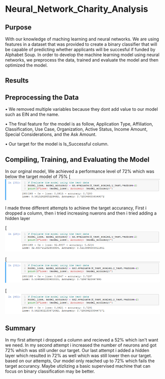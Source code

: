 # Neural_Network_Charity_Analysis

## Purpose

With our knowledge of maching learning and neural networks. We are using features in a dataset that was provided to create a binary classifier that will be capable of predicting whether applicants will be succesful if funded by Alphabet Soup. In order to develop the machine learning model using neural networks, we preprocess the data, trained and evaluate the model and then optimized the model.

## Results 

## Preprocessing the Data

• We removed multiple variables because they dont add value to our model such as EIN and the name.

• The final feature for the model is as follow, Application Type, Affiliation, Classification, Use Case, Organization, Active Status, Income Amount, Special Considerations, and the Ask Amount.

• Our target for the model is Is_Successful column.

## Compiling, Training, and Evaluating the Model


In our orginal model, We achieved a performance level of 72% which was below the target model of 75%
[![Orginal](https://github.com/mhossain615/Neural_Network_Charity_Analysis/blob/main/A1.png)

I made three different attempts to achieve the target accurancy, First i dropped a column, then i tried increasing nuerons and then i tried adding a hidden layer 


[![Attempt 1](https://github.com/mhossain615/Neural_Network_Charity_Analysis/blob/main/A2.png)


[![Attempt 2](https://github.com/mhossain615/Neural_Network_Charity_Analysis/blob/main/A3.png)


[![Attempt 3](https://github.com/mhossain615/Neural_Network_Charity_Analysis/blob/main/A4.png)


## Summary

 In my first attempt i dropped a column and recieved a 52% which isn't want we need. In my second attempt i increased the number of neurons and got 72% which was still under our target. Our last attempt i added a hidden layer which resulted in 72% as well which was still lower then our target. based on our attempts, Our model only reached up to 72% which fails the target accurancy. Maybe utizlizing a basic supervised machine that can focus on binary classification may be better. 


